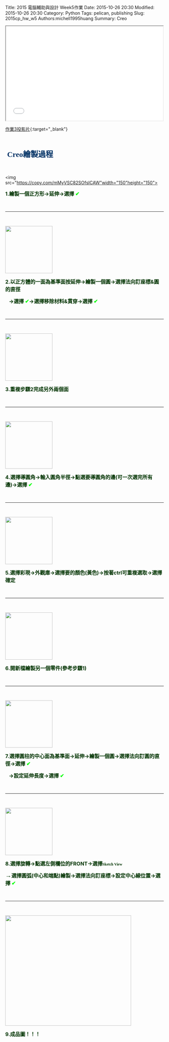 Title: 2015 電腦輔助與設計 Week5作業
Date: 2015-10-26 20:30
Modified: 2015-10-26 20:30
Category: Python
Tags: pelican, publishing
Slug: 2015cp_hw_w5
Authors:michell1995huang
Summary: Creo

<iframe src="simplest2.html" width="500" height="300"></iframe>

[作業3投影片](simplest3.html){:target="_blank"}

<br>
<h4><span style="font-size: 18pt; font-family: 'arial black', 'avant garde';">&nbsp;<strong><span style="color: #003366;">Creo繪製過程</span></strong></span></h4>
<br>

<img src="https://copy.com/mMyVSC82SOfsICAW"width="150"height="150">
<br>
<p><strong><span style="font-size: 12pt;"><span style="color: #003300;">1.繪製一個正方形&rarr;延伸&rarr;選擇</span>&nbsp;<span style="color: #00ff00;">✔</span></span></strong></p>
<p>&nbsp;</p>
<hr />
<p>&nbsp;</p>
<img src="https://copy.com/Pf6VUf8Be3RvCrTh"width="150"height="150">
<br>
<p><span style="color: #003300;"><strong><span style="font-size: 12pt;">2.以正方體的一面為基準面按延伸&rarr;繪製一個圓&rarr;選擇法向訂座標&amp;圓的直徑</span></strong></span></p>
<p><span style="color: #003300;"><strong><span style="font-size: 12pt;">&nbsp; &nbsp;<strong><span style="font-size: 12pt;"><span style="color: #003300;">&rarr;選擇</span>&nbsp;<span style="color: #00ff00;">✔<span style="color: #003300;">&rarr;選擇移除材料&amp;貫穿<strong style="color: #003300;"><span style="font-size: 12pt;"><strong><span style="font-size: 12pt;"><span>&rarr;選擇</span>&nbsp;<span style="color: #00ff00;">✔</span></span></strong></span></strong></span></span></span></strong></span></strong></span></p>
<p>&nbsp;</p>
<hr />
<p>&nbsp;</p>
<img src="https://copy.com/CpnhEBTRFBOQ76mL"width="150"height="150">
<br>
<p><span style="color: #003300;"><strong><span style="font-size: 12pt;"><strong><span style="font-size: 12pt;"><span style="color: #00ff00;"><span style="color: #003300;">3.重複步驟2完成另外兩個面</span></span></span></strong></span></strong></span></p>
<p>&nbsp;</p>
<hr />
<p>&nbsp;</p>
<img src="https://copy.com/ElfimmvrYsstu3yG"width="150"height="150">
<br>
<p><span style="color: #003300;"><strong><span style="font-size: 12pt;"><strong><span style="font-size: 12pt;"><span style="color: #00ff00;"><span style="color: #003300;">4.選擇導圓角&rarr;輸入圓角半徑&rarr;點選要導圓角的邊(可一次選完所有邊)<strong style="color: #003300;"><span style="font-size: 12pt;"><strong><span style="font-size: 12pt;"><span style="color: #00ff00;"><span style="color: #003300;"><strong><span style="font-size: 12pt;"><strong><span style="font-size: 12pt;">&rarr;選擇&nbsp;<span style="color: #00ff00;">✔</span></span></strong></span></strong></span></span></span></strong></span></strong></span></span></span></strong></span></strong></span></p>
<p>&nbsp;</p>
<hr />
<p>&nbsp;</p>
<img src="https://copy.com/fzWkUIAcSlMCVPcl"width="150"height="150">
<br>
<p><span style="color: #003300;"><strong><span style="font-size: 12pt;"><strong><span style="font-size: 12pt;"><span style="color: #00ff00;"><span style="color: #003300;">5.選擇彩現&rarr;外觀庫&rarr;選擇要的顏色(黃色)&rarr;按著ctrl可重複選取<strong style="color: #003300;"><span style="font-size: 12pt;"><strong><span style="font-size: 12pt;"><span style="color: #00ff00;"><span style="color: #003300;"><strong><span style="font-size: 12pt;"><strong><span style="font-size: 12pt;"><span style="color: #00ff00;"><span style="color: #003300;"><strong><span style="font-size: 12pt;"><strong><span style="font-size: 12pt;">&rarr;選擇確定</span></strong></span></strong></span></span></span></strong></span></strong></span></span></span></strong></span></strong></span></span></span></strong></span></strong></span></p>
<p>&nbsp;</p>
<hr />
<p>&nbsp;</p>
<img src="https://copy.com/1tY13mn29tLpzvps"width="150"height="150">
<br>
<p><span style="color: #003300;"><strong><span style="font-size: 12pt;"><strong><span style="font-size: 12pt;"><span style="color: #00ff00;"><span style="color: #003300;">6.開新檔繪製另一個零件(參考步驟1)</span></span></span></strong></span></strong></span></p>
<p>&nbsp;</p>
<hr />
<p>&nbsp;</p>
<img src="https://copy.com/4YXEYt1nZ3f8HETm"width="150"height="150">
<br>
<p><strong style="color: #003300;"><span style="font-size: 12pt;"><strong><span style="font-size: 12pt;"><span style="color: #00ff00;"><span style="color: #003300;">7.選擇圓柱的中心面為基準面&rarr;延伸&rarr;繪製一個圓<strong style="color: #003300;"><span style="font-size: 12pt;"><strong><span style="font-size: 12pt;"><span style="color: #00ff00;"><span style="color: #003300;"><strong><span style="font-size: 12pt;"><strong><span style="font-size: 12pt;"><span style="color: #00ff00;"><span style="color: #003300;"><strong><span style="font-size: 12pt;"><strong><span style="font-size: 12pt;"><strong style="color: #003300;"><span style="font-size: 12pt;">&rarr;選擇法向訂圓的直徑&rarr;</span></strong>選擇&nbsp;<span style="color: #00ff00;">✔</span></span></strong></span></strong></span></span></span></strong></span></strong></span></span></span></strong></span></strong></span></span></span></strong></span></strong></p>
<p><strong style="color: #003300;"><span style="font-size: 12pt;"><strong><span style="font-size: 12pt;"><span style="color: #00ff00;"><span style="color: #003300;"><strong style="color: #003300;"><span style="font-size: 12pt;"><strong><span style="font-size: 12pt;"><span style="color: #00ff00;"><span style="color: #003300;"><strong><span style="font-size: 12pt;"><strong><span style="font-size: 12pt;"><span style="color: #00ff00;"><span style="color: #003300;"><strong><span style="font-size: 12pt;"><strong><span style="font-size: 12pt;"><span style="color: #00ff00;"><span style="color: #003300;">&nbsp; &nbsp;&rarr;設定延伸長度<strong style="color: #003300;"><span style="font-size: 12pt;"><strong><span style="font-size: 12pt;"><span style="color: #00ff00;"><span style="color: #003300;"><strong><span style="font-size: 12pt;"><strong><span style="font-size: 12pt;"><span style="color: #00ff00;"><span style="color: #003300;"><strong><span style="font-size: 12pt;"><strong><span style="font-size: 12pt;"><span style="color: #00ff00;"><span style="color: #003300;"><strong><span style="font-size: 12pt;"><strong><span style="font-size: 12pt;"><strong><span style="font-size: 12pt;">&rarr;</span></strong>選擇&nbsp;<span style="color: #00ff00;">✔</span></span></strong></p>
<p>&nbsp;</p>
<hr />
<p>&nbsp;</p>
<img src="https://copy.com/WlhaBZC09kPcaWIu"width="150"height="150">
<br>
<p><strong style="color: #003300;"><span style="font-size: 12pt;"><strong><span style="font-size: 12pt;"><span style="color: #00ff00;"><span style="color: #003300;"><strong style="color: #003300;"><span style="font-size: 12pt;"><strong><span style="font-size: 12pt;"><span style="color: #00ff00;"><span style="color: #003300;">8.選擇旋轉&rarr;點選左側欄位的FRONT&rarr;選擇</span></span></span></strong></span></strong></span><span style="font-family: 'arial black', 'avant garde';"><strong style="color: #003300;"><span style="font-size: 12pt;"><strong><span style="font-size: 12pt;"><span style="font-size: 12px; white-space: pre;">Sketch View</span></span></strong></span></strong></span></span></span></strong></span></strong></p>
<p><strong style="color: #003300;"><span style="font-size: 12pt;"><strong><span style="font-size: 12pt;"><span style="color: #00ff00;"><span style="font-family: 'arial black', 'avant garde';"><strong style="color: #003300;"><span style="font-size: 12pt;"><strong><span style="font-size: 12pt;"><span style="font-size: 19.5122px; white-space: pre;">&rarr;</span></span></strong></span></strong></span><span style="color: #003300;"><strong style="color: #003300;"><span style="font-size: 12pt;"><strong><span style="font-size: 12pt;"><span style="color: #00ff00;"><span style="color: #003300;">選擇圓弧(中心和端點)繪製&rarr;<strong style="color: #003300;"><span style="font-size: 12pt;"><strong><span style="font-size: 12pt;"><span style="color: #00ff00;"><span style="color: #003300;"><strong><span style="font-size: 12pt;"><strong><span style="font-size: 12pt;"><span style="color: #00ff00;"><span style="color: #003300;"><strong><span style="font-size: 12pt;"><strong><span style="font-size: 12pt;"><span style="color: #00ff00;"><span style="color: #003300;"><strong><span style="font-size: 12pt;"><strong><span style="font-size: 12pt;"><strong><span style="font-size: 12pt;">選擇法向訂座標</span></strong><strong style="color: #003300;"><span style="font-size: 12pt;"><strong><span style="font-size: 12pt;"><span style="color: #00ff00;"><span style="color: #003300;"><strong><span style="font-size: 12pt;"><strong><span style="font-size: 12pt;"><span style="color: #00ff00;"><span style="color: #003300;"><strong><span style="font-size: 12pt;"><strong><span style="font-size: 12pt;"><span style="color: #00ff00;"><span style="color: #003300;"><strong><span style="font-size: 12pt;"><strong><span style="font-size: 12pt;"><span style="color: #00ff00;"><span style="color: #003300;"><strong><span style="font-size: 12pt;"><strong><span style="font-size: 12pt;"><span style="color: #00ff00;"><span style="color: #003300;"><strong><span style="font-size: 12pt;"><strong><span style="font-size: 12pt;"><strong><span style="font-size: 12pt;">&rarr;設定中心線位置&rarr;<strong><span style="font-size: 12pt;"><strong><span style="font-size: 12pt;"><span style="color: #00ff00;"><span style="color: #003300;"><strong><span style="font-size: 12pt;"><strong><span style="font-size: 12pt;"><span style="color: #00ff00;"><span style="color: #003300;"><strong><span style="font-size: 12pt;"><strong><span style="font-size: 12pt;"><span style="color: #00ff00;"><span style="color: #003300;"><strong><span style="font-size: 12pt;"><strong><span style="font-size: 12pt;"><span style="color: #00ff00;"><span style="color: #003300;"><strong><span style="font-size: 12pt;"><strong><span style="font-size: 12pt;"><span style="color: #00ff00;"><span style="color: #003300;"><strong><span style="font-size: 12pt;"><strong><span style="font-size: 12pt;"><span style="color: #00ff00;"><span style="color: #003300;"><strong><span style="font-size: 12pt;"><strong><span style="font-size: 12pt;"><span style="color: #00ff00;"><span style="color: #003300;"><strong><span style="font-size: 12pt;"><strong><span style="font-size: 12pt;">選擇&nbsp;<span style="color: #00ff00;">✔</span></span></strong></p>
<p>&nbsp;</p>
<hr />
<p>&nbsp;</p>
<img src="https://copy.com/tBYrVzZtKuHIzEZp"width="400"height="350">
<br>
<p><span style="color: #003300;"><strong><span style="font-size: 12pt;"><strong><span style="font-size: 12pt;"><span style="color: #00ff00;"><span style="color: #003300;">9.成品圖！！！</span></span></span></strong></span></strong></span></p>

